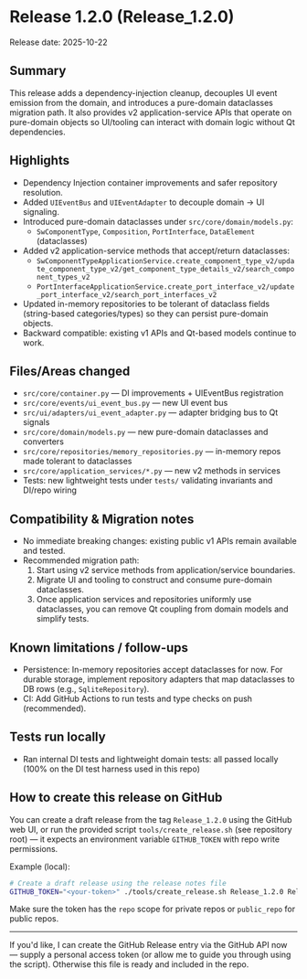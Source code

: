 # Release 1.2.0 (Release_1.2.0)

Release date: 2025-10-22

Summary
-------
This release adds a dependency-injection cleanup, decouples UI event emission from the domain, and introduces a pure-domain dataclasses migration path. It also provides v2 application-service APIs that operate on pure-domain objects so UI/tooling can interact with domain logic without Qt dependencies.

Highlights
----------
- Dependency Injection container improvements and safer repository resolution.
- Added `UIEventBus` and `UIEventAdapter` to decouple domain -> UI signaling.
- Introduced pure-domain dataclasses under `src/core/domain/models.py`:
  - `SwComponentType`, `Composition`, `PortInterface`, `DataElement` (dataclasses)
- Added v2 application-service methods that accept/return dataclasses:
  - `SwComponentTypeApplicationService.create_component_type_v2/update_component_type_v2/get_component_type_details_v2/search_component_types_v2`
  - `PortInterfaceApplicationService.create_port_interface_v2/update_port_interface_v2/search_port_interfaces_v2`
- Updated in-memory repositories to be tolerant of dataclass fields (string-based categories/types) so they can persist pure-domain objects.
- Backward compatible: existing v1 APIs and Qt-based models continue to work.

Files/Areas changed
-------------------
- `src/core/container.py` — DI improvements + UIEventBus registration
- `src/core/events/ui_event_bus.py` — new UI event bus
- `src/ui/adapters/ui_event_adapter.py` — adapter bridging bus to Qt signals
- `src/core/domain/models.py` — new pure-domain dataclasses and converters
- `src/core/repositories/memory_repositories.py` — in-memory repos made tolerant to dataclasses
- `src/core/application_services/*.py` — new v2 methods in services
- Tests: new lightweight tests under `tests/` validating invariants and DI/repo wiring

Compatibility & Migration notes
------------------------------
- No immediate breaking changes: existing public v1 APIs remain available and tested.
- Recommended migration path:
  1. Start using v2 service methods from application/service boundaries.
  2. Migrate UI and tooling to construct and consume pure-domain dataclasses.
  3. Once application services and repositories uniformly use dataclasses, you can remove Qt coupling from domain models and simplify tests.

Known limitations / follow-ups
----------------------------
- Persistence: In-memory repositories accept dataclasses for now. For durable storage, implement repository adapters that map dataclasses to DB rows (e.g., `SqliteRepository`).
- CI: Add GitHub Actions to run tests and type checks on push (recommended).

Tests run locally
-----------------
- Ran internal DI tests and lightweight domain tests: all passed locally (100% on the DI test harness used in this repo)

How to create this release on GitHub
----------------------------------
You can create a draft release from the tag `Release_1.2.0` using the GitHub web UI, or run the provided script `tools/create_release.sh` (see repository root) — it expects an environment variable `GITHUB_TOKEN` with repo write permissions.

Example (local):

```bash
# Create a draft release using the release notes file
GITHUB_TOKEN="<your-token>" ./tools/create_release.sh Release_1.2.0 Release_1.2.0 "RELEASE_NOTES/Release_1.2.0.md"
```

Make sure the token has the `repo` scope for private repos or `public_repo` for public repos.

---
If you'd like, I can create the GitHub Release entry via the GitHub API now — supply a personal access token (or allow me to guide you through using the script). Otherwise this file is ready and included in the repo.
